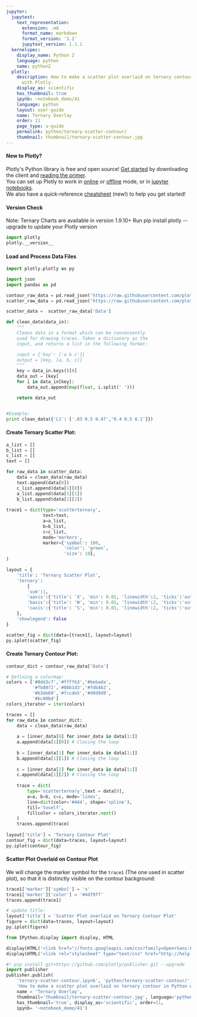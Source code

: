 ```yaml
---
jupyter:
  jupytext:
    text_representation:
      extension: .md
      format_name: markdown
      format_version: '1.1'
      jupytext_version: 1.1.1
  kernelspec:
    display_name: Python 2
    language: python
    name: python2
  plotly:
    description: How to make a scatter plot overlaid on ternary contour in Python
      with Plotly.
    display_as: scientific
    has_thumbnail: true
    ipynb: ~notebook_demo/41
    language: python
    layout: user-guide
    name: Ternary Overlay
    order: 11
    page_type: u-guide
    permalink: python/ternary-scatter-contour/
    thumbnail: thumbnail/ternary-scatter-contour.jpg
---
```


#### New to Plotly?
Plotly's Python library is free and open source! [Get started](https://plot.ly/python/getting-started/) by downloading the client and [reading the primer](https://plot.ly/python/getting-started/).
<br>You can set up Plotly to work in [online](https://plot.ly/python/getting-started/#initialization-for-online-plotting) or [offline](https://plot.ly/python/getting-started/#initialization-for-offline-plotting) mode, or in [jupyter notebooks](https://plot.ly/python/getting-started/#start-plotting-online).
<br>We also have a quick-reference [cheatsheet](https://images.plot.ly/plotly-documentation/images/python_cheat_sheet.pdf) (new!) to help you get started!


#### Version Check
Note: Ternary Charts are available in version 1.9.10+
Run pip install plotly --upgrade to update your Plotly version

```python
import plotly
plotly.__version__
```

#### Load and Process Data Files

```python
import plotly.plotly as py

import json
import pandas as pd

contour_raw_data = pd.read_json('https://raw.githubusercontent.com/plotly/datasets/master/contour_data.json')
scatter_raw_data = pd.read_json('https://raw.githubusercontent.com/plotly/datasets/master/scatter_data.json')

scatter_data =  scatter_raw_data['Data']

def clean_data(data_in):
    """
    Cleans data in a format which can be conveniently 
    used for drawing traces. Takes a dictionary as the 
    input, and returns a list in the following format:

    input = {'key': ['a b c']}
    output = [key, [a, b, c]]
    """
    key = data_in.keys()[0]
    data_out = [key]
    for i in data_in[key]:
        data_out.append(map(float, i.split(' ')))

    return data_out


#Example:
print clean_data({'L1': ['.03 0.5 0.47','0.4 0.5 0.1']})
```

#### Create Ternary Scatter Plot:

```python
a_list = []
b_list = []
c_list = []
text = []

for raw_data in scatter_data:
    data = clean_data(raw_data)
    text.append(data[0])
    c_list.append(data[1][0])
    a_list.append(data[1][1])
    b_list.append(data[1][2])
    
trace1 = dict(type='scatterternary',
              text=text,
              a=a_list,
              b=b_list,
              c=c_list,
              mode='markers',
              marker={'symbol': 100,
                      'color': 'green',
                      'size': 10},
)

layout = {
    'title': 'Ternary Scatter Plot',
    'ternary':
        {
        'sum':1,
        'aaxis':{'title': 'X', 'min': 0.01, 'linewidth':2, 'ticks':'outside' },
        'baxis':{'title': 'W', 'min': 0.01, 'linewidth':2, 'ticks':'outside' },
        'caxis':{'title': 'S', 'min': 0.01, 'linewidth':2, 'ticks':'outside' }
    },
    'showlegend': False
}

scatter_fig = dict(data=[trace1], layout=layout)
py.iplot(scatter_fig)
```

#### Create Ternary Contour Plot:

```python
contour_dict = contour_raw_data['Data']

# Defining a colormap:
colors = ['#8dd3c7','#ffffb3','#bebada',
          '#fb8072','#80b1d3','#fdb462',
          '#b3de69','#fccde5','#d9d9d9',
          '#bc80bd']
colors_iterator = iter(colors)

traces = []
for raw_data in contour_dict:
    data = clean_data(raw_data)
    
    a = [inner_data[0] for inner_data in data[1:]]
    a.append(data[1][0]) # Closing the loop 
    
    b = [inner_data[1] for inner_data in data[1:]]
    b.append(data[1][1]) # Closing the loop     
    
    c = [inner_data[2] for inner_data in data[1:]]
    c.append(data[1][2]) # Closing the loop     
    
    trace = dict(
        type='scatterternary',text = data[0],
        a=a, b=b, c=c, mode='lines',
        line=dict(color='#444', shape='spline'),
        fill='toself',
        fillcolor = colors_iterator.next()
    )
    traces.append(trace)
    
layout['title'] = 'Ternary Contour Plot'
contour_fig = dict(data=traces, layout=layout)
py.iplot(contour_fig)
```

#### Scatter Plot Overlaid on Contour Plot

We will change the marker symbol for the `trace1` (The one used in scatter plot), so that it is distinctly visible on the contour background:

```python
trace1['marker']['symbol'] = 'x'
trace1['marker']['color'] = '#4d79ff'
traces.append(trace1)

# update title:
layout['title'] = 'Scatter Plot overlaid on Ternary Contour Plot'
figure = dict(data=traces, layout=layout)
py.iplot(figure)
```

```python
from IPython.display import display, HTML

display(HTML('<link href="//fonts.googleapis.com/css?family=Open+Sans:600,400,300,200|Inconsolata|Ubuntu+Mono:400,700" rel="stylesheet" type="text/css" />'))
display(HTML('<link rel="stylesheet" type="text/css" href="http://help.plot.ly/documentation/all_static/css/ipython-notebook-custom.css">'))

#! pip install git+https://github.com/plotly/publisher.git --upgrade
import publisher
publisher.publish(
    'ternary-scatter-contour.ipynb', 'python/ternary-scatter-contour/', 'Python Ternary Scatter Overlaid on Contour | plotly',
    'How to make a scatter plot overlaid on ternary contour in Python with Plotly.',
    name = 'Ternary Overlay',
    thumbnail='thumbnail/ternary-scatter-contour.jpg', language='python',
    has_thumbnail='true', display_as='scientific', order=11,
    ipynb= '~notebook_demo/41')
```

```python

```